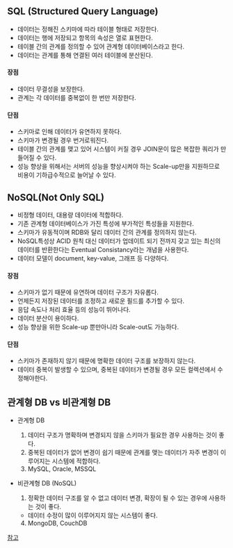 ## SQL (Structured Query Language)

- 데이터는 정해진 스키마에 따라 테이블 형태로 저장한다.
- 데이터는 행에 저장되고 항목의 속성은 열로 표현한다.
- 테이블 간의 관계를 정의할 수 있어 관계형 데이터베이스라고 한다.
- 데이터는 관계를 통해 연결된 여러 테이블에 분산된다.

#### 장점
- 데이터 무결성을 보장한다.
- 관계는 각 데이터를 중복없이 한 번만 저장한다.

#### 단점
- 스키마로 인해 데이터가 유연하지 못하다.
- 스키마가 변경될 경우 번거로워진다.
- 테이블 간의 관계를 맺고 있어 시스템이 커질 경우 JOIN문이 많은 복잡한 쿼리가 만들어질 수 있다.
- 성능 향상을 위해서는 서버의 성능을 향상시켜야 하는 Scale-up만을 지원하므로 비용이 기하급수적으로 늘어날 수 있다.


## NoSQL(Not Only SQL)

- 비정형 데이터, 대용량 데이터에 적합하다.
- 기존 관계형 데이터베이스가 가진 특성에 부가적인 특성들을 지원한다.
- 스키마가 유동적이며 RDB와 달리 데이터 간의 관계를 정의하지 않는다.
- NoSQL특성상 ACID 원칙 대신 데이터가 업데이트 되기 전까지 갖고 있는 최신의 데이터를 반환한다는 Eventual Consistancy라는 개념을 사용한다.
- 데이터 모델이 document, key-value, 그래프 등 다양하다.

#### 장점

- 스키마가 없기 때문에 유연하며 데이터 구조가 자유롭다.
- 언제든지 저장된 데이터를 조정하고 새로운 필드를 추가할 수 있다.
- 응답 속도나 처리 효율 등의 성능이 뛰어나다.
- 데이터 분산이 용이하다.
- 성능 향상을 위한 Scale-up 뿐만아니라 Scale-out도 가능하다.


#### 단점

- 스키마가 존재하지 않기 때문에 명확한 데이터 구조를 보장하지 않는다.
- 데이터 중복이 발생할 수 있으며, 중복된 데이터가 변경될 경우 모든 컬렉션에서 수정해야한다.


## 관계형 DB vs 비관계형 DB

- 관계형 DB
    1. 데이터 구조가 명확하며 변경되지 않을 스키마가 필요한 경우 사용하는 것이 좋다.
    2. 중복된 데이터가 없어 변경이 쉽기 때문에 관계를 맺는 데이터가 자주 변경이 이루어지는 시스템에 적합하다.
    3. MySQL, Oracle, MSSQL

- 비관계형 DB (NoSQL)
    1. 정확한 데이터 구조를 알 수 없고 데이터 변경, 확장이 될 수 있는 경우에 사용하는 것이 좋다.
    - 데이터 수정이 많이 이루어지지 않는 시스템이 좋다.
    4. MongoDB, CouchDB

[참고](https://khj93.tistory.com/entry/Database-RDBMS%EC%99%80-NOSQL-%EC%B0%A8%EC%9D%B4%EC%A0%90)